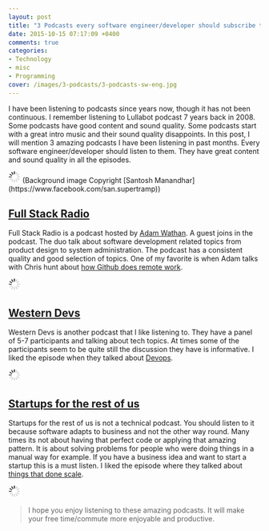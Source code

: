 ```yaml
---
layout: post
title: "3 Podcasts every software engineer/developer should subscribe to"
date: 2015-10-15 07:17:09 +0400
comments: true
categories:
- Technology
- misc
- Programming
cover: /images/3-podcasts/3-podcasts-sw-eng.jpg
---
```


I have been listening to podcasts since years now, though it has not been continuous. I remember listening to Lullabot podcast 7 years back in 2008. Some podcasts have good content and sound quality. Some podcasts start with a great intro music and their sound quality disappoints. In this post, I will mention 3 amazing podcasts I have been listening in past months. Every software engineer/developer should listen to them. They have great content and sound quality in all the episodes.

<img class="center" src="/images/generic/loading.gif" data-echo="/images/3-podcasts/3-podcasts-sw-eng.jpg" title="3 podcasts every software engineer should subscribe to" alt="3 podcasts every software engineer should subscribe to">
(Background image Copyright [Santosh Manandhar](https://www.facebook.com/san.supertramp))
<!-- more -->

## [Full Stack Radio](http://www.fullstackradio.com/)

Full Stack Radio is a podcast hosted by [Adam Wathan](http://adamwathan.me/). A guest joins in the podcast. The duo talk about software development related topics from product design to system administration. The podcast has a consistent quality and good selection of topics. One of my favorite is when Adam talks with Chris hunt about [how Github does remote work](http://www.fullstackradio.com/23).

<img class="center" src="/images/generic/loading.gif" data-echo="/images/3-podcasts/fullstack-radio.png" title="Full Stack Radio" alt="Full Stack Radio">

## [Western Devs](http://www.westerndevs.com/podcasts/)

Western Devs is another podcast that I like listening to. They have a panel of 5-7 participants and talking about tech topics. At times some of the participants seem to be quite still the discussion they have is informative. I liked the episode when they talked about [Devops](http://www.westerndevs.com/podcasts/podcast-devops/).  

<img class="center" src="/images/generic/loading.gif" data-echo="/images/3-podcasts/western-devs.png" title="Western Devs Podcast" alt="Western Devs Podcast">

## [Startups for the rest of us](http://www.startupsfortherestofus.com)

Startups for the rest of us is not a technical podcast. You should listen to it because software adapts to business and not the other way round. Many times its not about having that perfect code or applying that amazing pattern. It is about solving problems for people who were doing things in a manual way for example. If you have a business idea and want to start a startup this is a must listen. I liked the episode where they talked about
[things that done scale](http://www.startupsfortherestofus.com/episodes/episode-168-things-that-dont-scale-and-why-you-should-do-them).

<img class="center" src="/images/generic/loading.gif" data-echo="/images/3-podcasts/startups-ftru.png" title="Start ups for the rest of us" alt="Start ups for the rest of us">

> I hope you enjoy listening to these amazing podcasts. It will make your free time/commute more enjoyable and productive.
